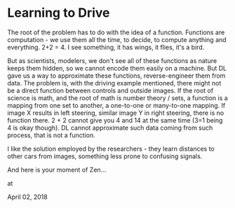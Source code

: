 # Learning to Drive
The root of the problem has to do with the idea of a function. Functions are computation - we use them all the time, to decide, to compute anything and everything. 2+2 = 4. I see something, it has wings, it flies, it's a bird.

But as scientists, modelers, we don't see all of these functions as nature keeps them hidden, so we cannot encode them easily on a machine. But DL gave us a way to approximate these functions, reverse-engineer them from data. The problem is, with the driving example mentioned, there might not be a direct function between controls and outside images. If the root of science is math, and the root of math is number theory / sets, a function is a mapping from one set to another, a one-to-one or many-to-one mapping. If image X results in left steering, similar image Y in right steering, there is no function there. 2 + 2 cannot give you 4 and 14 at the same time (3=1 being 4 is okay though). DL cannot approximate such data coming from such process, that is not a function.

I like the solution employed by the researchers - they learn distances to other cars from images, something less prone to confusing signals.

And here is your moment of Zen...







at

April 02, 2018















